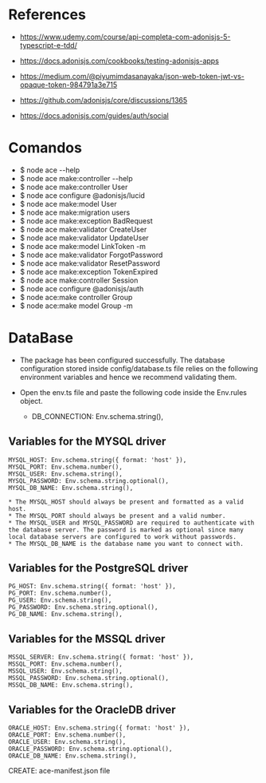 # References

- https://www.udemy.com/course/api-completa-com-adonisjs-5-typescript-e-tdd/
- https://docs.adonisjs.com/cookbooks/testing-adonisjs-apps

- https://medium.com/@piyumimdasanayaka/json-web-token-jwt-vs-opaque-token-984791a3e715
- https://github.com/adonisjs/core/discussions/1365
- https://docs.adonisjs.com/guides/auth/social

# Comandos
- $ node ace --help
- $ node ace make:controller --help
- $ node ace make:controller User
- $ node ace configure @adonisjs/lucid
- $ node ace make:model User
- $ node ace make:migration users
- $ node ace make:exception BadRequest
- $ node ace make:validator CreateUser
- $ node ace make:validator UpdateUser
- $ node ace make:model LinkToken -m 
- $ node ace make:validator ForgotPassword
- $ node ace make:validator ResetPassword
- $ node ace make:exception TokenExpired
- $ node ace make:controller Session
- $ node ace configure @adonisjs/auth
- $ node ace:make controller Group
- $ node ace:make model Group -m 


# DataBase 
- The package has been configured successfully. The database configuration stored inside config/database.ts file relies on the following environment variables and hence we recommend validating them.

- Open the env.ts file and paste the following code inside the Env.rules object.
   - DB_CONNECTION: Env.schema.string(),

## Variables for the MYSQL driver

    MYSQL_HOST: Env.schema.string({ format: 'host' }),
    MYSQL_PORT: Env.schema.number(),
    MYSQL_USER: Env.schema.string(),
    MYSQL_PASSWORD: Env.schema.string.optional(),
    MYSQL_DB_NAME: Env.schema.string(),

    * The MYSQL_HOST should always be present and formatted as a valid host.
    * The MYSQL_PORT should always be present and a valid number.
    * The MYSQL_USER and MYSQL_PASSWORD are required to authenticate with the database server. The password is marked as optional since many local database servers are configured to work without passwords.
    * The MYSQL_DB_NAME is the database name you want to connect with.

## Variables for the PostgreSQL driver

    PG_HOST: Env.schema.string({ format: 'host' }),
    PG_PORT: Env.schema.number(),
    PG_USER: Env.schema.string(),
    PG_PASSWORD: Env.schema.string.optional(),
    PG_DB_NAME: Env.schema.string(),

## Variables for the MSSQL driver

    MSSQL_SERVER: Env.schema.string({ format: 'host' }),
    MSSQL_PORT: Env.schema.number(),
    MSSQL_USER: Env.schema.string(),
    MSSQL_PASSWORD: Env.schema.string.optional(),
    MSSQL_DB_NAME: Env.schema.string(),

## Variables for the OracleDB driver

    ORACLE_HOST: Env.schema.string({ format: 'host' }),
    ORACLE_PORT: Env.schema.number(),
    ORACLE_USER: Env.schema.string(),
    ORACLE_PASSWORD: Env.schema.string.optional(),
    ORACLE_DB_NAME: Env.schema.string(),
CREATE: ace-manifest.json file
